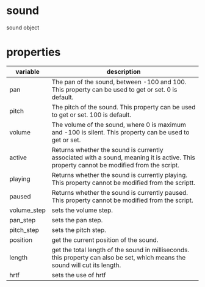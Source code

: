 # sound

sound object

# properties

variable| description  
---|---  
pan | The pan of the sound, between -100 and 100. This property can be used to get or set. 0 is default.
pitch | The pitch of the sound. This property can be used to get or set. 100 is default.
volume | The volume of the sound, where 0 is maximum and -100 is silent. This property can be used to get or set.
active | Returns whether the sound is currently associated with a sound, meaning it is active. This property cannot be modified from the script.
playing | Returns whether the sound is currently playing. This property cannot be modified from the scriptt.
paused | Returns whether the sound is currently paused. This property cannot be modified from the script.
volume_step | sets the volume step.
pan_step | sets the pan step.
pitch_step | sets the pitch step.
position | get the current position of the sound.
length | get the total length of the sound in milliseconds. this property can also be set, which means the sound will cut its length.
hrtf | sets the use of hrtf